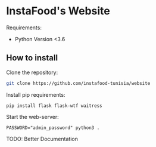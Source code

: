 # InstaFood's Website

Requirements:

- Python Version <3.6

## How to install

Clone the repository:

```sh
git clone https://github.com/instafood-tunisia/website
```

Install pip requirements:

`pip install flask flask-wtf waitress`

Start the web-server:

`PASSWORD="admin_password" python3 .`

TODO: Better Documentation